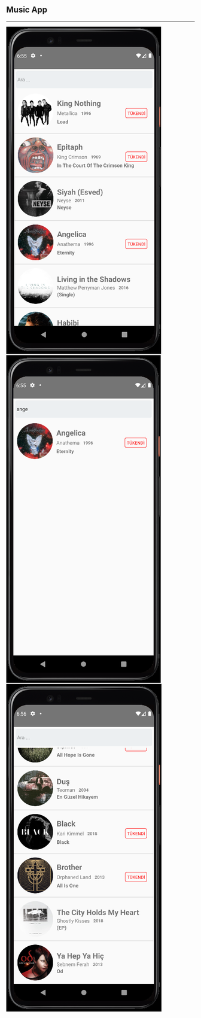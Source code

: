 ## Music App
---
![Music App](./img/img1.png)
![Music App](./img/img2.png)
![Music App](./img/img3.png)